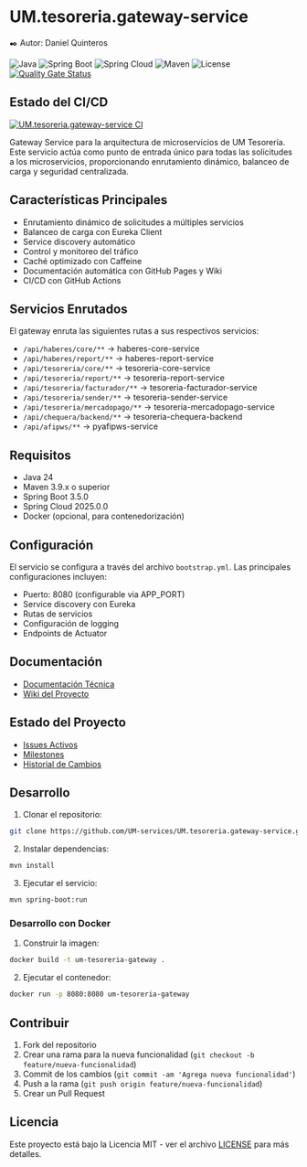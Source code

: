# UM.tesoreria.gateway-service

✒️ Autor: Daniel Quinteros

![Java](https://img.shields.io/badge/Java-24-orange)
![Spring Boot](https://img.shields.io/badge/Spring%20Boot-3.5.3-brightgreen)
![Spring Cloud](https://img.shields.io/badge/Spring%20Cloud-2025.0.0-brightgreen)
![Maven](https://img.shields.io/badge/Maven-3.9.x-red)
![License](https://img.shields.io/badge/License-MIT-blue)
[![Quality Gate Status](https://sonarcloud.io/api/project_badges/measure?project=UM-services_UM.tesoreria.gateway-service&metric=alert_status)](https://sonarcloud.io/summary/new_code?id=UM-services_UM.tesoreria.gateway-service)

## Estado del CI/CD

[![UM.tesoreria.gateway-service CI](https://github.com/UM-services/UM.tesoreria.gateway-service/actions/workflows/maven.yml/badge.svg?branch=main)](https://github.com/UM-services/UM.tesoreria.gateway-service/actions/workflows/maven.yml)

Gateway Service para la arquitectura de microservicios de UM Tesorería. Este servicio actúa como punto de entrada único para todas las solicitudes a los microservicios, proporcionando enrutamiento dinámico, balanceo de carga y seguridad centralizada.

## Características Principales

- Enrutamiento dinámico de solicitudes a múltiples servicios
- Balanceo de carga con Eureka Client
- Service discovery automático
- Control y monitoreo del tráfico
- Caché optimizado con Caffeine
- Documentación automática con GitHub Pages y Wiki
- CI/CD con GitHub Actions

## Servicios Enrutados

El gateway enruta las siguientes rutas a sus respectivos servicios:

- `/api/haberes/core/**` → haberes-core-service
- `/api/haberes/report/**` → haberes-report-service
- `/api/tesoreria/core/**` → tesoreria-core-service
- `/api/tesoreria/report/**` → tesoreria-report-service
- `/api/tesoreria/facturador/**` → tesoreria-facturador-service
- `/api/tesoreria/sender/**` → tesoreria-sender-service
- `/api/tesoreria/mercadopago/**` → tesoreria-mercadopago-service
- `/api/chequera/backend/**` → tesoreria-chequera-backend
- `/api/afipws/**` → pyafipws-service

## Requisitos

- Java 24
- Maven 3.9.x o superior
- Spring Boot 3.5.0
- Spring Cloud 2025.0.0
- Docker (opcional, para contenedorización)

## Configuración

El servicio se configura a través del archivo `bootstrap.yml`. Las principales configuraciones incluyen:

- Puerto: 8080 (configurable via APP_PORT)
- Service discovery con Eureka
- Rutas de servicios
- Configuración de logging
- Endpoints de Actuator

## Documentación

- [Documentación Técnica](https://um-services.github.io/UM.tesoreria.gateway-service)
- [Wiki del Proyecto](https://github.com/UM-services/UM.tesoreria.gateway-service/wiki)

## Estado del Proyecto

- [Issues Activos](https://github.com/UM-services/UM.tesoreria.gateway-service/issues)
- [Milestones](https://github.com/UM-services/UM.tesoreria.gateway-service/milestones)
- [Historial de Cambios](CHANGELOG.md)

## Desarrollo

1. Clonar el repositorio:
```bash
git clone https://github.com/UM-services/UM.tesoreria.gateway-service.git
```

2. Instalar dependencias:
```bash
mvn install
```

3. Ejecutar el servicio:
```bash
mvn spring-boot:run
```

### Desarrollo con Docker

1. Construir la imagen:
```bash
docker build -t um-tesoreria-gateway .
```

2. Ejecutar el contenedor:
```bash
docker run -p 8080:8080 um-tesoreria-gateway
```

## Contribuir

1. Fork del repositorio
2. Crear una rama para la nueva funcionalidad (`git checkout -b feature/nueva-funcionalidad`)
3. Commit de los cambios (`git commit -am 'Agrega nueva funcionalidad'`)
4. Push a la rama (`git push origin feature/nueva-funcionalidad`)
5. Crear un Pull Request

## Licencia

Este proyecto está bajo la Licencia MIT - ver el archivo [LICENSE](LICENSE) para más detalles.
